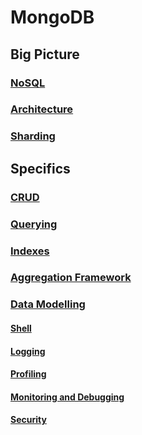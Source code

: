 # MongoDB

## Big Picture

### [NoSQL](NoSQL.md)

### [Architecture](Architecture.md)

### [Sharding](Sharding.md)

## Specifics

### [CRUD](CRUD.md)

### [Querying](Querying.md)

### [Indexes](Indexes.md)

### [Aggregation Framework](AggregationFramework.md)

### [Data Modelling](DataModelling.md)

#### [Shell](Shell.md)

#### [Logging](Logging.md)

#### [Profiling](Profiling.md)

#### [Monitoring and Debugging](MonitoringAndDebugging.md)

#### [Security](Security.md)
